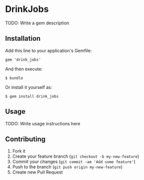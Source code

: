 # DrinkJobs

TODO: Write a gem description

## Installation

Add this line to your application's Gemfile:

    gem 'drink_jobs'

And then execute:

    $ bundle

Or install it yourself as:

    $ gem install drink_jobs

## Usage

TODO: Write usage instructions here

## Contributing

1. Fork it
2. Create your feature branch (`git checkout -b my-new-feature`)
3. Commit your changes (`git commit -am 'Add some feature'`)
4. Push to the branch (`git push origin my-new-feature`)
5. Create new Pull Request
